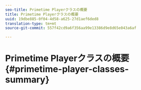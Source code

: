 ```yaml
---
seo-title: Primetime Playerクラスの概要
title: Primetime Playerクラスの概要
uuid: 19dbe885-0f04-4d58-a625-27d1aef6ded8
translation-type: tm+mt
source-git-commit: 557f42cd9a6f356aa99e13386d9e8d65e043a6af

---
```



# Primetime Playerクラスの概要{#primetime-player-classes-summary}
